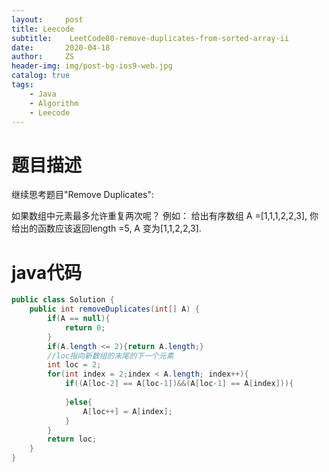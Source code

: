 ```yaml
---
layout:     post
title: Leecode
subtitle:    LeetCode80-remove-duplicates-from-sorted-array-ii
date:       2020-04-18
author:     ZS
header-img: img/post-bg-ios9-web.jpg
catalog: true
tags: 
    - Java
    - Algorithm
    - Leecode
---
```



# 题目描述
继续思考题目"Remove Duplicates":

如果数组中元素最多允许重复两次呢？
例如：
给出有序数组 A =[1,1,1,2,2,3],
你给出的函数应该返回length =5,  A 变为[1,1,2,2,3].
# java代码
```java
public class Solution {
    public int removeDuplicates(int[] A) {
        if(A == null){
            return 0;
        }
        if(A.length <= 2){return A.length;}
        //loc指向新数组的末尾的下一个元素
        int loc = 2;
        for(int index = 2;index < A.length; index++){
            if((A[loc-2] == A[loc-1])&&(A[loc-1] == A[index])){
                
            }else{
                A[loc++] = A[index];
            }   
        }        
        return loc;        
    }
}
```